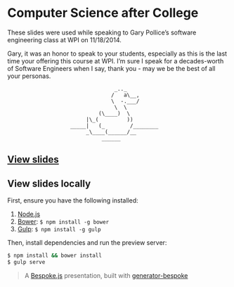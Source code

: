 # Computer Science after College

These slides were used while speaking to Gary Pollice’s software engineering
class at WPI on 11/18/2014.

Gary, it was an honor to speak to your students, especially as this
is the last time your offering this course at WPI. I’m sure I speak for a
decades-worth of Software Engineers when I say, thank you - may we be the best
of all your personas.

```
                                  _.._
                                 /   a\__,
                                 \  -.___/
                                  \  \
                             (\____)  \
                         |\_(         ))
                    _____|   (_        /________
                         _\____(______/__
                              ______
````


## [View slides](http://jschementi.github.io/talk-2014-wpi-cs3733)

## View slides locally

First, ensure you have the following installed:

1. [Node.js](http://nodejs.org)
2. [Bower](http://bower.io): `$ npm install -g bower`
3. [Gulp](http://gulpjs.com): `$ npm install -g gulp`

Then, install dependencies and run the preview server:

```bash
$ npm install && bower install
$ gulp serve
```

> A [Bespoke.js](http://markdalgleish.com/projects/bespoke.js) presentation, built with [generator-bespoke](https://github.com/markdalgleish/generator-bespoke)
